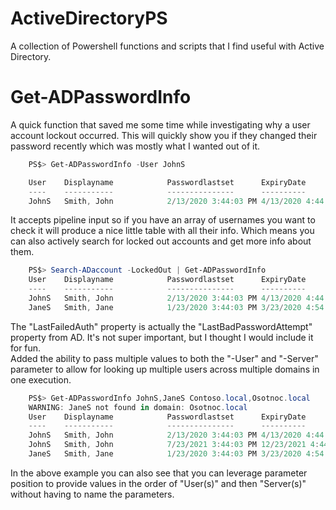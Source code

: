 # ActiveDirectoryPS
A collection of Powershell functions and scripts that I find useful with Active Directory.

# Get-ADPasswordInfo
A quick function that saved me some time while investigating why a user account lockout occurred. This will quickly show you if they changed their password recently which was mostly what I wanted out of it. 
```Powershell
    PS$> Get-ADPasswordInfo -User JohnS 

    User    Displayname            Passwordlastset      ExpiryDate           Lockedout LockoutTime LastFailedAuth       Server
    ----    -----------            ---------------      ----------           --------- ----------- --------------       ------
    JohnS   Smith, John            2/13/2020 3:44:03 PM 4/13/2020 4:44:03 PM     False             3/16/2020 7:16:02 AM Contoso.local
```
It accepts pipeline input so if you have an array of usernames you want to check it will produce a nice little table with all their info. Which means you can also actively search for locked out accounts and get more info about them.
```Powershell
    PS$> Search-ADaccount -LockedOut | Get-ADPasswordInfo
    User    Displayname            Passwordlastset      ExpiryDate           Lockedout LockoutTime              LastFailedAuth       Server
    ----    -----------            ---------------      ----------           --------- -----------              --------------       ------
    JohnS   Smith, John            2/13/2020 3:44:03 PM 4/13/2020 4:44:03 PM      True 3/16/2020 7:16:02 AM     3/16/2020 7:16:02 AM Contoso.local        
    JaneS   Smith, Jane            1/23/2020 3:44:03 PM 3/23/2020 4:54:03 PM      True 3/16/2020 7:16:02 AM                          Contoso.local
```  
The "LastFailedAuth" property is actually the "LastBadPasswordAttempt" property from AD. It's not super important, but I thought I would include it for fun.   
Added the ability to pass multiple values to both the "-User" and "-Server" parameter to allow for looking up multiple users across multiple domains in one execution.  
```Powershell
    PS$> Get-ADPasswordInfo JohnS,JaneS Contoso.local,Osotnoc.local
    WARNING: JaneS not found in domain: Osotnoc.local
    User    Displayname            Passwordlastset      ExpiryDate           Lockedout  LockoutTime              LastFailedAuth       Server
    ----    -----------            ---------------      ----------           ---------  -----------              --------------       ------
    JohnS   Smith, John            2/13/2020 3:44:03 PM 4/13/2020 4:44:03 PM      True  3/16/2020 7:16:02 AM     3/16/2020 7:16:02 AM Contoso.local
    JohnS   Smith, John            7/23/2021 3:44:03 PM 12/23/2021 4:44:03 PM     False                                               Osotnoc.local         
    JaneS   Smith, Jane            1/23/2020 3:44:03 PM 3/23/2020 4:54:03 PM      True  3/16/2020 7:16:02 AM                          Contoso.local
```  
In the above example you can also see that you can leverage parameter position to provide values in the order of "User(s)" and then "Server(s)" without having to name the parameters.  